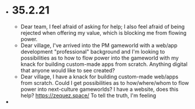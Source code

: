 - # 35.2.21
	- Dear team, I feel afraid of asking for help; I also feel afraid of being rejected when offering my value, which is blocking me from flowing power.
	- Dear village, I've arrived into the PM gameworld with a web/app development "professional" background and I'm looking to possibilities as to how to flow power into the gameworld with my knack for building custom-made apps from scratch. Anything digital that anyone would like to see created?
	- Dear village, I have a knack for building custom-made web/apps from scratch. Could I get possibilities as to how/where/whom to flow power into next-culture gameworlds? I have a website, does this help? https://zequez.space/
	  To tell the truth, I'm feeling
-